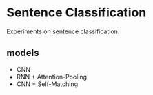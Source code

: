 # Sentence Classification

Experiments on sentence classification.

## models

* CNN
* RNN + Attention-Pooling
* CNN + Self-Matching

##


